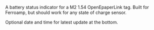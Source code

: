 A battery status indicator for a M2 1.54 OpenEpaperLink tag.
Built for Ferroamp, but should work for any state of charge sensor.

Optional date and time for latest update at the bottom.
